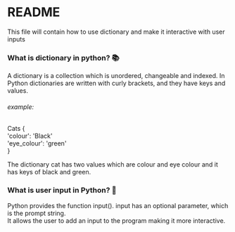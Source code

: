 # README
This file will contain how to use dictionary and make it interactive with user inputs

### What is dictionary in python? :books:
A dictionary is a collection which is unordered, changeable and indexed. In Python dictionaries are written with curly brackets, and they have keys and values.
###### example:

Cats {<br />
  'colour': 'Black'<br />
  'eye_colour': 'green'<br />
}
</br>

The dictionary cat has two values which are colour and eye colour and it has keys of black and green.

### What is user input in Python? :information_desk_person:

Python provides the function input(). input has an optional parameter, which is the prompt string.</br>
It allows the user to add an input to the program making it more interactive.
